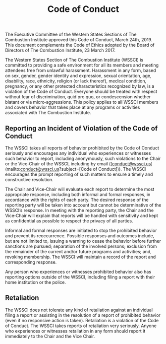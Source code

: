 ﻿---
title: Code of Conduct
layout: page
slide_id: 0
---

The Executive Committee of the Western States Sections of The Combustion Institute
approved this Code of Conduct, March 24th, 2019. This document complements the Code
of Ethics adopted by the Board of Directors of The Combustion Institute, 23 March 2017.

The Western States Section of The Combustion Institute (WSSCI) is committed to providing
a safe environment for all its members and meeting attendees free from unlawful harassment.
Harassment in any form, based on sex, gender, gender identity and expression, sexual 
orientation, age, disability, race, ethnicity, religion (or lack thereof), medical 
condition, pregnancy, or any other protected characteristics recognized by law, is a 
violation of the Code of Conduct. Everyone should be treated with respect without fear 
of discrimination, quid pro quo, or condescension whether blatant or via micro‐aggressions. 
This policy applies to all WSSCI members and covers behavior that takes place at any programs 
or activities associated with The Combustion Institute.

## Reporting an Incident of Violation of the Code of Conduct

The WSSCI takes all reports of behavior prohibited by the Code of Conduct seriously 
and encourages any individual who experiences or witnesses such behavior to report,
including anonymously, such violations to the Chair or the Vice‐Chair of the WSSCI, 
including by email ([conduct@wssci.us](mailto:conduct@wssci.us?subject=[Code of Conduct])).
The WSSCI encourages the prompt reporting of such matters to ensure a timely and
constructive resolution.

The Chair and Vice‐Chair will evaluate each report to determine the most appropriate 
response, including both informal and formal responses, in accordance with the rights of 
each party. The desired response of the reporting party will be taken into account but 
cannot be determinative of the WSSCI’s response. In meeting with the reporting party, 
the Chair and the Vice‐Chair will explain that reports will be handled with sensitivity 
and kept as confidential as possible to respect the privacy of all parties.

Informal and formal responses are initiated to stop the prohibited behavior and prevent 
its reoccurrence. Possible responses and outcomes include, but are not limited to, 
issuing a warning to cease the behavior before further sanctions are pursued; separation 
of the involved persons; exclusion from the remainder of the current and/or future programs 
and activities; and, revoking membership. The WSSCI will maintain a record of the report 
and corresponding response.

Any person who experiences or witnesses prohibited behavior also has reporting options 
outside of the WSSCI, including filing a report with their home institution or the police.

## Retaliation

The WSSCI does not tolerate any kind of retaliation against an individual filing a 
report or assisting in the resolution of a report of prohibited behavior (even if no 
responsive action is taken). Retaliation is a violation of the Code of Conduct. 
The WSSCI takes reports of retaliation very seriously. Anyone who experiences or 
witnesses retaliation in any form should report it immediately to the Chair and the 
Vice Chair.
